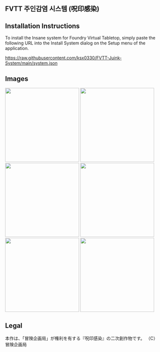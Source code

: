 FVTT 주인감염 시스템 (呪印感染)
-------------------


Installation Instructions
-------------
To install the Insane system for Foundry Virtual Tabletop, simply paste the following URL into the Install System
dialog on the Setup menu of the application.

https://raw.githubusercontent.com/ksx0330/FVTT-Juink-System/main/system.json


Images
------------
<img src="https://github.com/user-attachments/assets/36399ca4-f0ff-4f9b-b8af-411ebc700e93" width=240>
<img src="https://github.com/user-attachments/assets/0da8d8cf-45e0-41b3-b4d7-9df9b850d189" width=240>
<img src="https://github.com/user-attachments/assets/fff190b8-b8fd-44cd-8597-b0fe15c4da4c" width=240>
<img src="https://github.com/user-attachments/assets/fa142893-ba12-4388-93f7-5057d39d7f1a" width=240>
<img src="https://github.com/user-attachments/assets/acdf5556-b871-457e-82d3-df39e4595958" width=240>
<img src="https://github.com/user-attachments/assets/d634517e-ab71-4f25-9807-d70fba4dece5" width=240>

Legal
------------
本作は、「冒険企画局」が権利を有する『呪印感染』の二次創作物です。
（C）冒険企画局
